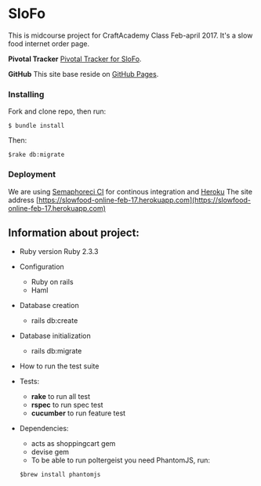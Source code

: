 # SloFo

This is midcourse project for CraftAcademy Class Feb-april 2017.
It's a slow food internet order page.


**Pivotal Tracker**
[Pivotal Tracker for SloFo](https://www.pivotaltracker.com/n/projects/1996373).

**GitHub**
This site base reside on [GitHub Pages](https://github.com/CraftAcademy/slow_food_online_feb_17).

### Installing

Fork and clone repo, then run:

```
$ bundle install
```
Then:

```
$rake db:migrate
```

### Deployment

We are using [Semaphoreci CI](https://semaphoreci.com)  for continous integration and [Heroku](http://heroku.com/)
The site address [https://slowfood-online-feb-17.herokuapp.com](https://slowfood-online-feb-17.herokuapp.com)

## Information about project:

* Ruby version
  Ruby 2.3.3

* Configuration
  - Ruby on rails
  - Haml

* Database creation
  - rails db:create

* Database initialization
  - rails db:migrate

* How to run the test suite
* Tests:
  - **rake** to run all test
  - **rspec** to run spec test
  - **cucumber** to run feature test

* Dependencies:
  - acts as shoppingcart gem
  - devise gem
  - To be able to run poltergeist you need PhantomJS, run:
  ```
  $brew install phantomjs
  ```
